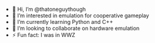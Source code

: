 - 👋 Hi, I’m @thatoneguythough
- 👀 I’m interested in emulation for cooperative gameplay
- 🌱 I’m currently learning Python and C++
- 🚀 I’m looking to collaborate on hardware emulation
- ⚡ Fun fact: I was in WWZ

<!---
thatoneguythough/thatoneguythough is a ✨ special ✨ repository because its `README.md` (this file) appears on your GitHub profile.
You can click the Preview link to take a look at your changes.
--->
